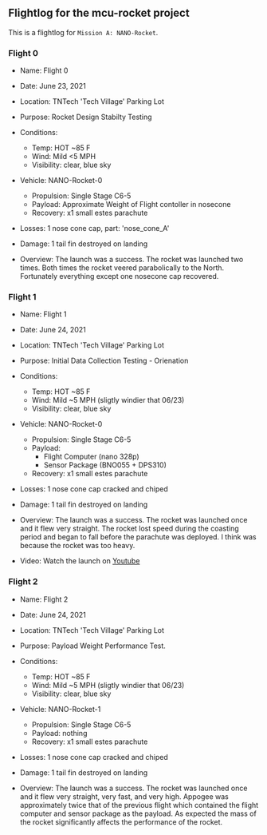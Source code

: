 ## Flightlog for the mcu-rocket project

This is a flightlog for `Mission A: NANO-Rocket`.

### Flight 0  
  - Name: Flight 0 
  - Date: June 23, 2021
  - Location: TNTech 'Tech Village' Parking Lot
  - Purpose: Rocket Design Stabilty Testing
  - Conditions: 
    - Temp: HOT ~85 F
    - Wind: Mild <5 MPH
    - Visibility: clear, blue sky
  
  - Vehicle: NANO-Rocket-0
    - Propulsion: Single Stage C6-5
    - Payload: Approximate Weight of Flight contoller in nosecone
    - Recovery: x1 small estes parachute
  
  - Losses: 1 nose cone cap, part: 'nose_cone_A'
  - Damage: 1 tail fin destroyed on landing 

  - Overview: The launch was a success. The rocket was launched two times. Both times the rocket veered parabolically to the North. Fortunately 
    everything except one nosecone cap recovered.

### Flight 1  
  - Name: Flight 1 
  - Date: June 24, 2021
  - Location: TNTech 'Tech Village' Parking Lot
  - Purpose: Initial Data Collection Testing - Orienation
  - Conditions: 
    - Temp: HOT ~85 F
    - Wind: Mild ~5 MPH (sligtly windier that 06/23)
    - Visibility: clear, blue sky
  
  - Vehicle: NANO-Rocket-0 
    - Propulsion: Single Stage C6-5
    - Payload: 
      - Flight Computer (nano 328p)
      - Sensor Package (BNO055 + DPS310)
    - Recovery: x1 small estes parachute
  
  - Losses: 1 nose cone cap cracked and chiped
  - Damage: 1 tail fin destroyed on landing 

  - Overview: The launch was a success. The rocket was launched once and it flew very straight. The rocket lost speed during the coasting period and began to fall before the parachute was deployed. I think was because the rocket was too heavy.

  - Video: Watch the launch on [Youtube](https://youtu.be/WiMViX4niXE)
  
### Flight 2  
  - Name: Flight 2 
  - Date: June 24, 2021
  - Location: TNTech 'Tech Village' Parking Lot
  - Purpose: Payload Weight Performance Test. 
  - Conditions: 
    - Temp: HOT ~85 F
    - Wind: Mild ~5 MPH (sligtly windier that 06/23)
    - Visibility: clear, blue sky
  
  - Vehicle: NANO-Rocket-1 
    - Propulsion: Single Stage C6-5
    - Payload: nothing
    - Recovery: x1 small estes parachute
  
  - Losses: 1 nose cone cap cracked and chiped
  - Damage: 1 tail fin destroyed on landing 

  - Overview: The launch was a success. The rocket was launched once and it flew very straight, very fast, and very high. Appogee was approximately twice that of the previous flight which contained the flight computer and sensor package as the payload. As expected the mass of the rocket significantly affects the performance of the rocket.
